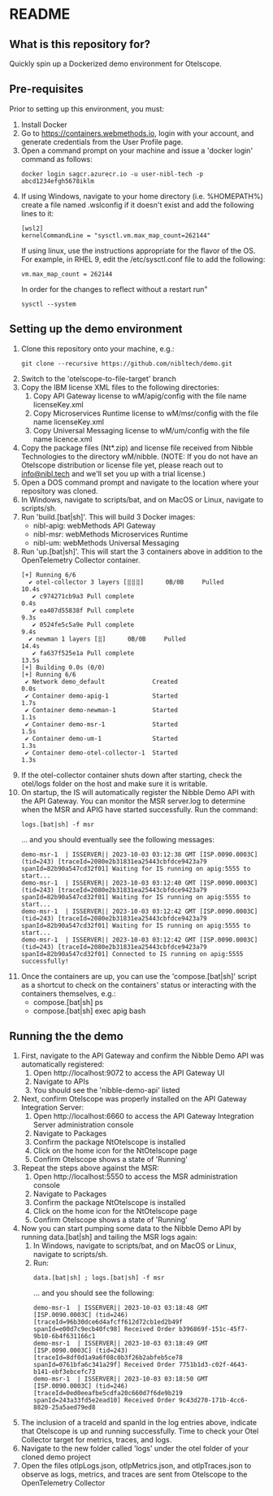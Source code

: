 # README #

## What is this repository for? ##

Quickly spin up a Dockerized demo environment for Otelscope.

## Pre-requisites ##

Prior to setting up this environment, you must:

1. Install Docker
1. Go to https://containers.webmethods.io, login with your account, and generate credentials from the User Profile page.
1. Open a command prompt on your machine and issue a 'docker login' command as follows:
    ```
    docker login sagcr.azurecr.io -u user-nibl-tech -p abcd1234efgh5678iklm
    ```
1. If using Windows, navigate to your home directory (i.e. %HOMEPATH%) create a file named .wslconfig if it doesn't exist and add the following lines to it:
    ```
    [wsl2]
    kernelCommandLine = "sysctl.vm.max_map_count=262144"
    ```
    If using linux, use the instructions appropriate for the flavor of the OS. For example, in RHEL 9, edit the /etc/sysctl.conf file to add the following:
   ```
   vm.max_map_count = 262144
   ```
   In order for the changes to reflect without a restart run"
   ```
   sysctl --system
   ```

## Setting up the demo environment ##

1. Clone this repository onto your machine, e.g.: 
    ```
    git clone --recursive https://github.com/nibltech/demo.git
    ```
1. Switch to the 'otelscope-to-file-target' branch
1. Copy the IBM license XML files to the following directories:
    1. Copy API Gateway license to wM/apig/config with the file name licenseKey.xml
    1. Copy Microservices Runtime license to wM/msr/config with the file name licenseKey.xml
    1. Copy Universal Messaging license to wM/um/config with the file name licence.xml
1. Copy the package files (Nt*.zip) and license file received from Nibble Technologies to the directory wM/nibble. (NOTE: If you do not have an Otelscope distribution or license file yet, please reach out to info@nibl.tech and we'll set you up with a trial license.)
1. Open a DOS command prompt and navigate to the location where your repository was cloned.
1. In Windows, navigate to scripts/bat, and on MacOS or Linux, navigate to scripts/sh.
1. Run 'build.[bat|sh]'. This will build 3 Docker images:
    * nibl-apig: webMethods API Gateway
    * nibl-msr: webMethods Microservices Runtime
    * nibl-um: webMethods Universal Messaging
1. Run 'up.[bat|sh]'. This will start the 3 containers above in addition to the OpenTelemetry Collector container.
    ```
    [+] Running 6/6
      ✔ otel-collector 3 layers [⣿⣿⣿]      0B/0B     Pulled                                                                                                     10.4s 
       ✔ c974271cb9a3 Pull complete                                                                                                                               0.4s 
       ✔ ea407d55838f Pull complete                                                                                                                               9.3s 
       ✔ 0524fe5c5a9e Pull complete                                                                                                                               9.4s 
      ✔ newman 1 layers [⣿]      0B/0B     Pulled                                                                                                                14.4s 
       ✔ fa637f525e1a Pull complete                                                                                                                              13.5s 
    [+] Building 0.0s (0/0)
    [+] Running 6/6
     ✔ Network demo_default             Created                                                                                                                   0.0s 
     ✔ Container demo-apig-1            Started                                                                                                                   1.7s 
     ✔ Container demo-newman-1          Started                                                                                                                   1.1s 
     ✔ Container demo-msr-1             Started                                                                                                                   1.5s 
     ✔ Container demo-um-1              Started                                                                                                                   1.3s 
     ✔ Container demo-otel-collector-1  Started                                                                                                                   1.3s 
    ```
1. If the otel-collector container shuts down after starting, check the otel/logs folder on the host and make sure it is writable.
1. On startup, the IS will automatically register the Nibble Demo API with the API Gateway. You can monitor the MSR server.log to determine when the MSR and APIG have started successfully. Run the command:
    ```
    logs.[bat|sh] -f msr
    ```
    ... and you should eventually see the following messages:
    ```
    demo-msr-1  | ISSERVER|| 2023-10-03 03:12:38 GMT [ISP.0090.0003C] (tid=243) [traceId=2080e2b31831ea25443cbfdce9423a79 spanId=82b90a547cd32f01] Waiting for IS running on apig:5555 to start...
    demo-msr-1  | ISSERVER|| 2023-10-03 03:12:40 GMT [ISP.0090.0003C] (tid=243) [traceId=2080e2b31831ea25443cbfdce9423a79 spanId=82b90a547cd32f01] Waiting for IS running on apig:5555 to start...
    demo-msr-1  | ISSERVER|| 2023-10-03 03:12:42 GMT [ISP.0090.0003C] (tid=243) [traceId=2080e2b31831ea25443cbfdce9423a79 spanId=82b90a547cd32f01] Waiting for IS running on apig:5555 to start...
    demo-msr-1  | ISSERVER|| 2023-10-03 03:12:42 GMT [ISP.0090.0003C] (tid=243) [traceId=2080e2b31831ea25443cbfdce9423a79 spanId=82b90a547cd32f01] Connected to IS running on apig:5555 successfully!
    ```
1. Once the containers are up, you can use the 'compose.[bat|sh]' script as a shortcut to check on the containers' status or interacting with the containers themselves, e.g.:
    * compose.[bat|sh] ps
    * compose.[bat|sh] exec apig bash

## Running the the demo ##

1. First, navigate to the API Gateway and confirm the Nibble Demo API was automatically registered:
    1. Open http://localhost:9072 to access the API Gateway UI
    1. Navigate to APIs
    1. You should see the 'nibble-demo-api' listed
1. Next, confirm Otelscope was properly installed on the API Gateway Integration Server:
    1. Open http://localhost:6660 to access the API Gateway Integration Server administration console
    1. Navigate to Packages
    1. Confirm the package NtOtelscope is installed
    1. Click on the home icon for the NtOtelscope page
    1. Confirm Otelscope shows a state of 'Running'
1. Repeat the steps above against the MSR:
    1. Open http://localhost:5550 to access the MSR administration console
    1. Navigate to Packages
    1. Confirm the package NtOtelscope is installed
    1. Click on the home icon for the NtOtelscope page
    1. Confirm Otelscope shows a state of 'Running'
1. Now you can start pumping some data to the Nibble Demo API by running data.[bat|sh] and tailing the MSR logs again:
    1. In Windows, navigate to scripts/bat, and on MacOS or Linux, navigate to scripts/sh.
    1. Run:
        ```
        data.[bat|sh] ; logs.[bat|sh] -f msr
        ```
        ... and you should see the following:
        ```
        demo-msr-1  | ISSERVER|| 2023-10-03 03:18:48 GMT [ISP.0090.0003C] (tid=246) [traceId=96b30dce6d4afcff612d72cb1ed2b49f spanId=e00d7c9ecb40fc98] Received Order b396869f-151c-45f7-9b10-6b4f631166c1
        demo-msr-1  | ISSERVER|| 2023-10-03 03:18:49 GMT [ISP.0090.0003C] (tid=243) [traceId=8df0d1a9a6f08c0b3f26b2abfeb5ce78 spanId=0761bfa6c341a29f] Received Order 7751b1d3-c02f-4643-b141-ebf3ebcefc73
        demo-msr-1  | ISSERVER|| 2023-10-03 03:18:50 GMT [ISP.0090.0003C] (tid=246) [traceId=0ed0eeafbe5cdfa20c660d7f6de9b219 spanId=243a33fd5e2ead10] Received Order 9c43d270-171b-4cc6-8820-25a5aed79ed8
        ```
1. The inclusion of a traceId and spanId in the log entries above, indicate that Otelscope is up and running successfully. Time to check your Otel Collector target for metrics, traces, and logs.
1. Navigate to the new folder called 'logs' under the otel folder of your cloned demo project
1. Open the files otlpLogs.json, otlpMetrics.json, and otlpTraces.json to observe as logs, metrics, and traces are sent from Otelscope to the OpenTelemetry Collector
